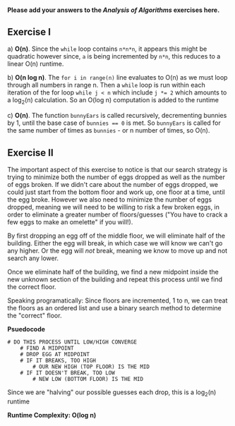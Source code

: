 #### Please add your answers to the ***Analysis of  Algorithms*** exercises here.

## Exercise I

a) **O(n)**. Since the `while` loop contains `n*n*n`, it appears this might be 
quadratic however since, `a` is being incremented by `n*n`, this reduces to a 
linear O(n) runtime.


b) **O(n log n)**. The `for i in range(n)` line evaluates to O(n) as we must 
loop through all numbers in range n. Then a `while` loop is run within each 
iteration of the for loop `while j < n` which include `j *= 2` which amounts to 
a log<sub>2</sub>(n) calculation. So an O(log n) computation is added to the 
runtime


c) **O(n)**. The function `bunnyEars` is called recursively, decrementing 
bunnies by 1, until the base case of `bunnies == 0` is met. So `bunnyEars` is 
called for the same number of times as `bunnies` - or n number of times, so 
O(n). 

## Exercise II

The important aspect of this exercise to notice is that our search strategy is 
trying to minimize both the number of eggs dropped as well as the number of 
eggs broken. If we didn't care about the number of eggs dropped, we could just 
start from the bottom floor and work up, one floor at a time, until the egg 
broke. However we also need to minimize the number of eggs dropped, meaning we 
will need to be willing to risk a few broken eggs, in order to eliminate a 
greater number of floors/guesses ("You have to crack a few eggs to make an 
omelette" if you will!). 

By first dropping an egg off of the middle floor, we will eliminate half of the 
building. Either the egg will break, in which case we will know we can't go any 
higher. Or the egg will *not* break, meaning we know to move up and not search 
any lower.

Once we eliminate half of the building, we find a new midpoint inside the new 
unknown section of the building and repeat this process until we find the 
correct floor.

Speaking programatically: Since floors are incremented, 1 to n, we can treat 
the floors as an ordered list and use a binary search method to determine the 
"correct" floor.

**Psuedocode**
```
# DO THIS PROCESS UNTIL LOW/HIGH CONVERGE
    # FIND A MIDPOINT
    # DROP EGG AT MIDPOINT
    # IF IT BREAKS, TOO HIGH
        # OUR NEW HIGH (TOP FLOOR) IS THE MID
    # IF IT DOESN'T BREAK, TOO LOW
        # NEW LOW (BOTTOM FLOOR) IS THE MID
```

Since we are "halving" our possible guesses each drop, this is a 
log<sub>2</sub>(n) runtime

**Runtime Complexity: O(log n)**